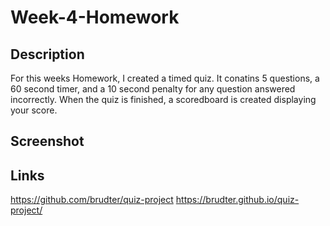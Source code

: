 # Week-4-Homework

## Description 
For this weeks Homework, I created a timed quiz. It conatins 5 questions, a 60 second timer, and a 10 second penalty for any question answered incorrectly. 
When the quiz is finished, a scoredboard is created displaying your score. 

## Screenshot


## Links
https://github.com/brudter/quiz-project
https://brudter.github.io/quiz-project/
